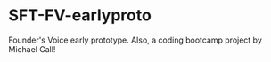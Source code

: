 # SFT-FV-earlyproto
Founder's Voice early prototype. 
Also, a coding bootcamp project by Michael Call!
